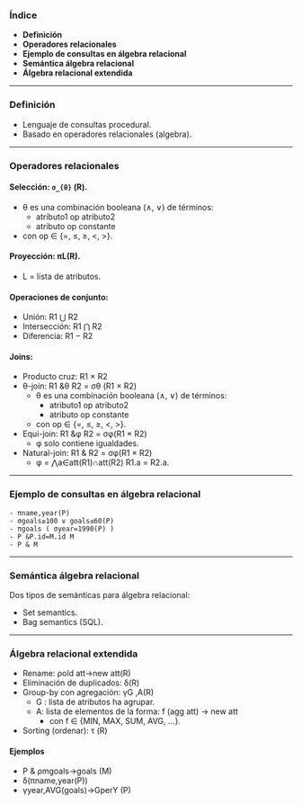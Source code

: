 ### Índice

- **Definición**
- **Operadores relacionales**
- **Ejemplo de consultas en álgebra relacional**
- **Semántica álgebra relacional**
- **Álgebra relacional extendida**

---

### Definición

- Lenguaje de consultas procedural.
- Basado en operadores relacionales (algebra).

---

### Operadores relacionales

#### Selección: `σ_{θ}` (R).
- θ es una combinación booleana (∧, ∨) de términos:
    - atributo1 op atributo2
    - atributo op constante
- con op ∈ {=, ≤, ≥, <, >}.

#### Proyección: πL(R).
- L = lista de atributos.

#### Operaciones de conjunto:
- Unión: R1 ⋃ R2
- Intersección: R1 ⋂ R2
- Diferencia: R1 − R2

#### Joins:
- Producto cruz: R1 × R2
- θ-join: R1 &θ R2 = σθ (R1 × R2)
    - θ es una combinación booleana (∧, ∨) de términos:
        - atributo1 op atributo2
        - atributo op constante
    - con op ∈ {=, ≤, ≥, <, >}.
- Equi-join: R1 &φ R2 = σφ(R1 × R2)
    - φ solo contiene igualdades.
- Natural-join: R1 & R2 = σφ(R1 × R2)
    - φ = ⋀a∈att(R1)∩att(R2) R1.a = R2.a.

---

### Ejemplo de consultas en álgebra relacional

```
- πname,year(P)
- σgoals≥100 ∨ goals≤60(P)
- πgoals ( σyear=1990(P) )
- P &P.id=M.id M
- P & M
```

---

### Semántica álgebra relacional

Dos tipos de semánticas para álgebra relacional:
- Set semantics.
- Bag semantics (SQL).

---

### Álgebra relacional extendida

- Rename: ρold att→new att(R)
- Eliminación de duplicados: δ(R)
- Group-by con agregación: γG ,A(R)
    - G : lista de atributos ha agrupar.
    - A: lista de elementos de la forma: f (agg att) → new att
        - con f ∈ {MIN, MAX, SUM, AVG, ...}.
- Sorting (ordenar): τ (R)
#### Ejemplos

- P & ρmgoals→goals (M)
- δ(πname,year(P))
- γyear,AVG(goals)→GperY (P)

